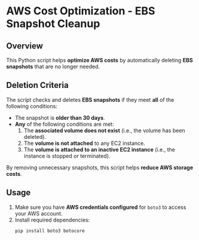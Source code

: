 # AWS Cost Optimization - EBS Snapshot Cleanup  

## Overview  
This Python script helps **optimize AWS costs** by automatically deleting **EBS snapshots** that are no longer needed.  

## Deletion Criteria  
The script checks and deletes **EBS snapshots** if they meet **all** of the following conditions:  

- The snapshot is **older than 30 days**.  
- **Any** of the following conditions are met:  
  1. The **associated volume does not exist** (i.e., the volume has been deleted).  
  2. The **volume is not attached** to any EC2 instance.  
  3. The **volume is attached to an inactive EC2 instance** (i.e., the instance is stopped or terminated).  

By removing unnecessary snapshots, this script helps **reduce AWS storage costs**.  

## Usage  
1. Make sure you have **AWS credentials configured** for `boto3` to access your AWS account.  
2. Install required dependencies:  
   ```sh
   pip install boto3 botocore
